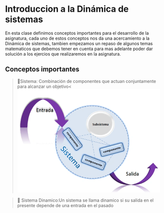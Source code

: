 # Introduccion a la Dinámica de sistemas 
En esta clase definimos conceptos importantes para el desarrollo de la asignatura, cada uno de estos conceptos nos da una acercamiento a la Dinámica de sistemas, tambien empezamos un repaso de algunos temas matematicos que debemos tener en cuenta para mas adelante poder dar solución a los ejercios que realizaremos en la asignatura. 
## Conceptos importantes 
>🔑Sistema: Combinación de componentes que actuan conjuntamente para alcanzar un objetivo<
![](https://github.com/diegavila00/Apuntes/blob/main/TP/sistema.png)

>🔑 Sistema Dinamico:Un sistema se llama dinamico si su salida en el presente depende de una entrada en el pasado

